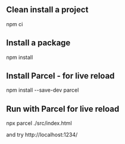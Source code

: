 ## Clean install a project

npm ci

## Install a package

npm install

## Install Parcel - for live reload

npm install --save-dev parcel

## Run with Parcel for live reload

npx parcel ./src/index.html

and try http://localhost:1234/
